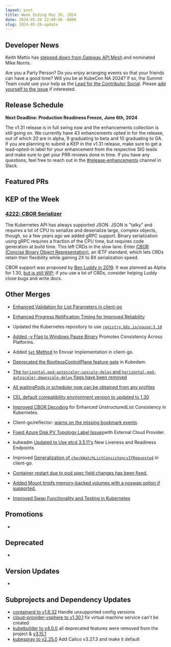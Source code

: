 ```yaml
---
layout: post
title: Week Ending May 26, 2024
date: 2024-05-28 22:00:00 -0000
slug: 2024-05-26-update
---
```


## Developer News

Keith Mattix has [stepped down from Gateway API Mesh](https://groups.google.com/a/kubernetes.io/g/dev/c/NJpW7VNmVpg) and nominated Mike Norris.

Are you a Party Person?  Do you enjoy arranging events so that your friends can have a good time?  Will you be at KubeCon NA 2024?  If so, the Summit Team could use your help as the [Lead for the Contributor Social](https://github.com/kubernetes/community/blob/master/events/events-team/content/social-content.md).  Please [add yourself to the issue](https://github.com/kubernetes/community/issues/7854) if interested.

## Release Schedule

**Next Deadline: Production Readiness Freeze, June 6th, 2024**

The v1.31 release is in full swing now and the enhancements collection is still going on. We currently have 43 enhancements opted in for the release, out of which 20 are in alpha, 9 graduating to beta and 10 graduating to GA. If you are planning to submit a KEP in the v1.31 release, make sure to get a lead-opted-in label for your enhancement from the respective SIG leads and make sure to get your PRR reviews done in time. If you have any questions, feel free to reach out in the [#release-enhancements](https://kubernetes.slack.com/archives/C02BY55KV7E) channel in Slack.

## Featured PRs


## KEP of the Week

### [4222: CBOR Serializer](https://github.com/kubernetes/enhancements/tree/master/keps/sig-api-machinery/4222-cbor-serializer)

The Kubernetes API has always supported JSON.  JSON is "talky" and requires a lot of CPU to serialize and deserialize large, complex objects, though, so a few years ago we added gRPC support. Binary serialization using gRPC requires a fraction of the CPU time, but requires code generation at build time.  This left CRDs in the slow lane.  Enter [CBOR (Concise Binary Object Representation)](https://cbor.io/spec.html), an IETF standard, which lets CRDs retain their flexibility while gaining 2X to 8X serialization speed.

CBOR support was proposed by [Ben Luddy in 2019](https://github.com/kubernetes/enhancements/issues/4222).  It was planned as Alpha for 1.30, [but is still WIP](https://github.com/kubernetes/kubernetes/issues/122921); if you use a lot of CRDs, consider helping Luddy close bugs and write docs.


## Other Merges
* [Enhanced Validation for List Parameters in client-go](https://github.com/kubernetes/kubernetes/pull/125166)

* [Enhanced Progress Notification Timing for Improved Reliability](https://github.com/kubernetes/kubernetes/pull/125115)

* Updated the Kubernetes repository to use [`registry.k8s.io/pause:3.10`](https://github.com/kubernetes/kubernetes/pull/125112)

* [Added -v Flag to Windows Pause Binary](https://github.com/kubernetes/kubernetes/pull/125067 ) Promotes 
  Consistency Across Platforms.

* Added [`Set` Method](https://github.com/kubernetes/kubernetes/pull/125052 ) to Envvar Implementation in 
  client-go.

* [Deprecated the RootlessControlPlane feature gate](https://github.com/kubernetes/kubernetes/pull/124997 ) in Kubedam.

* [The `horizontal-pod-autoscaler-upscale-delay` and `horizontal-pod-autoscaler-downscale-delay` flags have been removed](https://github.com/kubernetes/kubernetes/pull/124948)

* [All waitingPods in scheduler now can be obtained from any profiles](https://github.com/kubernetes/kubernetes/pull/124926)

* [CEL default compatibility environment version to updated to 1.30](https://github.com/kubernetes/kubernetes/pull/124779)

* [Improved CBOR Decoding](https://github.com/kubernetes/kubernetes/pull/124775 ) for Enhanced UnstructuredList Consistency in Kubernetes.

* Client-go/reflector: [warns on the missing bookmark events](https://github.com/kubernetes/kubernetes/pull/124614)
* [Fixed Azure Disk PV Topology Label Issues](https://github.com/kubernetes/kubernetes/pull/124528 )with External Cloud Provider.

* kubeadm [Updated to Use etcd 3.5.11's](https://github.com/kubernetes/kubernetes/pull/124465) New Liveness and Readiness Endpoints

* Improved [Generalization of `checkWatchListConsistencyIfRequested`](https://github.com/kubernetes/kubernetes/pull/124446 ) in client-go.

* [ Container restart due to pod spec field changes has been fixed.](https://github.com/kubernetes/kubernetes/pull/124220)

* [ Added Mount tmpfs memory-backed volumes with a noswap option if supported.](https://github.com/kubernetes/kubernetes/pull/124060)

* [Improved Swap Functionality and Testing in Kubernetes](https://github.com/kubernetes/kubernetes/pull/123557)



## Promotions

*

## Deprecated

*

## Version Updates

*

## Subprojects and Dependency Updates

* [containerd to v1.6.32](https://github.com/containerd/containerd/releases/tag/v1.6.32) Handle unsupported config versions
* [cloud-provider-vsphere to v1.30.1](https://github.com/kubernetes/cloud-provider-vsphere/releases/tag/v1.30.1) fix virtual machine service can't be created
* [kubebuilder to v4.0.0](https://github.com/kubernetes-sigs/kubebuilder/releases/tag/v4.0.0) all deprecated features were removed from the project & [v3.15.1](https://github.com/kubernetes-sigs/kubebuilder/releases/tag/v3.15.1)
* [kubespray to v2.25.0](https://github.com/kubernetes-sigs/kubespray/releases/tag/v2.25.0) Add Calico v3.27.3 and make it default
